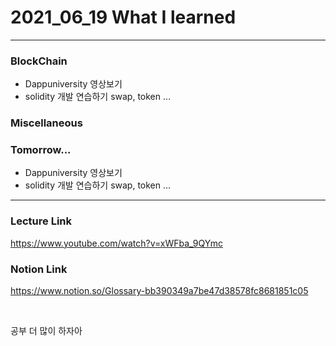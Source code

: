 # 2021_06_19 What I learned

-----

### BlockChain

* Dappuniversity 영상보기
* solidity 개발 연습하기
    swap, token ...

### Miscellaneous



### Tomorrow...

* Dappuniversity 영상보기
* solidity 개발 연습하기
    swap, token ...


-----

### Lecture Link

<https://www.youtube.com/watch?v=xWFba_9QYmc>

### Notion Link

<https://www.notion.so/Glossary-bb390349a7be47d38578fc8681851c05>



<br>

공부 더 많이 하자아
